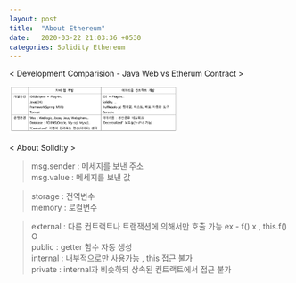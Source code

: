 ```yaml
---
layout: post
title:  "About Ethereum"
date:   2020-03-22 21:03:36 +0530
categories: Solidity Ethereum
---
```



< Development Comparision - Java Web vs Etherum Contract >

<img src="/assets/imgs/JavaVsEthereum.png" width="60%" height="45%" >

< About Solidity >

> msg.sender : 메세지를 보낸 주소  
> msg.value : 메세지를 보낸 값

> storage : 전역변수  
> memory : 로컬변수

> external : 다른 컨트랙트나 트랜잭션에 의해서만 호출 가능 ex - f() x , this.f() O  
> public : getter 함수 자동 생성  
> internal : 내부적으로만 사용가능 , this 접근 불가  
> private : internal과 비슷하되 상속된 컨트랙트에서 접근 불가  
